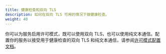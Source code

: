 ```yaml
---
title: 健康检查和双向 TLS
description: 如何在双向 TLS 可用的情况下做健康检查。
weight: 40
---
```


你可以为服务启用许可模式，既可以使用双向 TLS，也可以使用纯文本通信。配置你的服务以接受用于健康检查的双向 TLS 和纯文本通信，请参阅[许可模式配置文档](/zh/docs/tasks/security/mtls-migration/#配置服务器使其同时能接收双向-tls-以及明文流量)。
